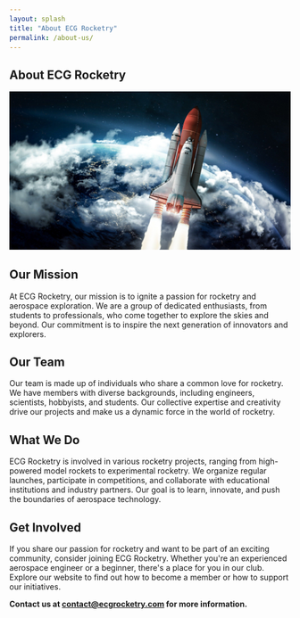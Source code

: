 ```yaml
---
layout: splash
title: "About ECG Rocketry"
permalink: /about-us/
---
```

## About ECG Rocketry 

![Rocket Team](/assets/images/rocket_background.jpg)

## Our Mission

At ECG Rocketry, our mission is to ignite a passion for rocketry and aerospace exploration. We are a group of dedicated enthusiasts, from students to professionals, who come together to explore the skies and beyond. Our commitment is to inspire the next generation of innovators and explorers.

## Our Team

Our team is made up of individuals who share a common love for rocketry. We have members with diverse backgrounds, including engineers, scientists, hobbyists, and students. Our collective expertise and creativity drive our projects and make us a dynamic force in the world of rocketry.

## What We Do

ECG Rocketry is involved in various rocketry projects, ranging from high-powered model rockets to experimental rocketry. We organize regular launches, participate in competitions, and collaborate with educational institutions and industry partners. Our goal is to learn, innovate, and push the boundaries of aerospace technology.

## Get Involved

If you share our passion for rocketry and want to be part of an exciting community, consider joining ECG Rocketry. Whether you're an experienced aerospace engineer or a beginner, there's a place for you in our club. Explore our website to find out how to become a member or how to support our initiatives.

**Contact us at [contact@ecgrocketry.com](mailto:contact@ecgrocketry.com) for more information.**

